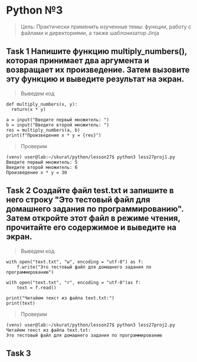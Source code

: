 # Python №3
> Цель: Практически применить изученные темы: функции, работу с файлами и директориями, а также шаблонизатор Jinja
## Task 1 Напишите функцию multiply_numbers(), которая принимает два аргумента и возвращает их произведение. Затем вызовите эту функцию и выведите результат на экран.

> Выведем код
```
def multiply_numbers(x, y):
  return(x * y)

a = input("Введите первый множитель: ")
b = input("Введите второй множитель: ")
res = multiply_numbers(a, b)
print(f"Произведение x * y = {res}")
```
> Проверим
```
(venv) user@lab:~/skurat/python/lesson27$ python3 less27proj1.py
Введите первый множитель: 5 
Введите второй множитель: 6
Произведение x * y = 30
```
## Task 2 Создайте файл test.txt и запишите в него строку "Это тестовый файл для домашнего задания по программированию". Затем откройте этот файл в режиме чтения, прочитайте его содержимое и выведите на экран.
> Выведем код
```
with open("text.txt", "w", encoding = "utf-8") as f:
    f.write("Это тестовый файл для домашнего задания по программированию")

with open("text.txt", "r", encoding = "utf-8")as f:
    text = f.read()

print("Читайем текст из файла text.txt:")
print(text)
```
> Проверим
```
(venv) user@lab:~/skurat/python/lesson27$ python3 less27proj2.py
Читайем текст из файла text.txt:
Это тестовый файл для домашнего задания по программированию
```

## Task 3 
